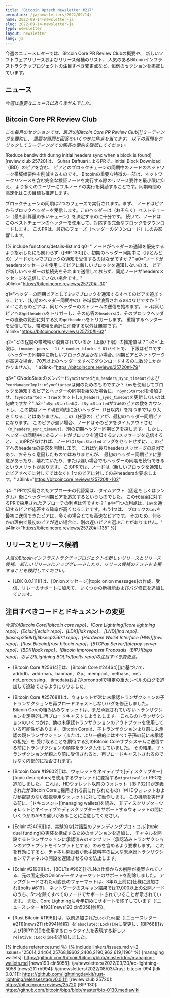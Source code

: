 ```yaml
---
title: 'Bitcoin Optech Newsletter #217'
permalink: /ja/newsletters/2022/09/14/
name: 2022-09-14-newsletter-ja
slug: 2022-09-14-newsletter-ja
type: newsletter
layout: newsletter
lang: ja
---
```

今週のニュースレターでは、Bitcoin Core PR Review Clubの概要や、
新しいソフトウェアリリースおよびリリース候補のリスト、
人気のあるBitcoinインフラストラクチャプロジェクトの注目すべき変更点など、恒例のセクションを掲載しています。

## ニュース

*今週は重要なニュースはありませんでした。*

## Bitcoin Core PR Review Club

*この毎月のセクションでは、最近の[Bitcoin Core PR Review Club][]ミーティングを要約し、
重要な質問と回答のいくつかに焦点を当てます。
以下の質問をクリックしてミーティングでの回答の要約を確認してください。*

[Reduce bandwidth during initial headers sync when a block is found][review club 25720]は、
Suhas DaftuarによるPRで、Initial Block Download（IBD）のピアを含む、
ピアとのブロックチェーンの同期中のノードのネットワーク帯域幅要件を削減するものです。
Bitcoinの重要な特徴の一部は、ネットワークリソースを含む完全な検証ノードを実行する際のリソース要件を最小限に抑え、
より多くのユーザーにフルノードの実行を奨励することです。同期時間の高速化はこの目標も推進します。

ブロックチェーンの同期は2つのフェーズで実行されます。まず、
ノードはピアからブロックヘッダーを受信します。このヘッダーは（おそらく）ベストチェーン（最も計算量の多いチェーン）を決定するのに十分です。
続いて、ノードはこのベストチェーンのヘッダーを使用して、対応する完全なブロックをダウンロードします。
このPRは、最初のフェーズ（ヘッダーのダウンロード）にのみ影響します。

{% include functions/details-list.md
  q0="<!--why-do-nodes-mostly-receive-inv-block-announcements-while-they-are-doing-initial-headers-sync-even-though-they-indicated-preference-for-headers-announcements-bip-130-->
  ノードがヘッダーの通知を優先するよう指示したにも関わらず（[BIP 130][]）、初期のヘッダー同期中に（ほとんどの）ノードが`inv`でブロックの通知を受信するのはなぜですか？"
  a0="ノードがheadersメッセージを使用してピアに新しいブロックを通知しないのは、
  ピアが新しいヘッダーの接続先をそれまで送信しておらず、同期ノードがheadersメッセージを送信していない場合です。"
  a0link="https://bitcoincore.reviews/25720#l-30"

  q1="<!--why-is-bandwidth-wasted-during-initial-headers-sync-by-adding-all-peers-that-announce-a-block-to-us-via-an-inv-as-headers-sync-peers-->ヘッダーの同期ピアとして`inv`でブロックを通知するすべてのピアを追加することで、（初期のヘッダー同期中の）帯域幅が浪費されるのはなぜですか？"
  a1="これらのピアは、同じヘッダーのストリームの送信を始めます。
  `inv`は同じピアへの`getheaders`をトリガーし、その応答の`headers`は、そのブロックヘッダーの直後の範囲に対する別の`getheaders`をトリガーします。
  重複するヘッダーを受信しても、帯域幅を余計に消費する以外は無害です。"
  a1link="https://bitcoincore.reviews/25720#l-62"

  q2="<!--what-would-be-your-estimate-lower-upper-bound-of-how-much-bandwidth-is-wasted-->どの程度の帯域幅が浪費されているか（上限/下限）の推定値は？"
  a2="上限は、`(number_peers - 1) * number_blocks * 81`バイトで、
  下限はゼロです（ヘッダーの同期中に新しいブロックが届かない場合。同期ピアとネットワークが高速な場合、70万以上のヘッダーをすべてダウンロードするのに数分しかかかりません）。 "
  a2link="https://bitcoincore.reviews/25720#l-79"

  q3="<!--what-s-the-purpose-of-cnodestate-s-members-fsyncstarted-and-m-headers-sync-timeout-and-peermanagerimpl-nsyncstarted-if-we-start-syncing-headers-with-peers-that-announce-a-block-to-us-via-an-inv-why-do-we-not-increase-nsyncstarted-and-set-fsyncstarted-true-and-update-m-headers-sync-timeout-->
  CNodeStateのメンバー`fSyncStarted`と`m_headers_sync_timeout`および`PeerManagerImpl::nSyncStarted`は何のためのものですか？
  `inv`を使用してブロックを通知するピアとヘッダーの同期を始めた場合に、
  `nSyncStarted`を増加させ、`fSyncStarted = true`をセットし`m_headers_sync_timeout`を更新しないのは何故ですか？"
  a3="`nSyncStarted`は、`fSyncStarted`がtrueのピアの数をカウントし、
  この数はノード現在時刻に近いヘッダー（1日以内）を持つまで1より大きくなることはありません。
  この（任意の）ピアが、最初のヘッダー同期ピアになります。
  このピアが遅い場合、ノードはそのピアをタイムアウトさせ（`m_headers_sync_timeout`）、別の初期ヘッダー同期ピアを探します。
  しかし、ヘッダーの同期中にあるノードがブロックを通知する`inv`メッセージを送信すると、
  このPRがなければ、ノードは`fSyncStarted`フラグをセットせずに、このピアへのheadersの要求を開始します。
  これは冗長なheadersメッセージの原因であり、おそらく意図したものではありませんが、
  最初のヘッダー同期ピアに悪意があったり、壊れていたり、または遅い場合でもヘッダーの同期を続行できるというメリットがあります。
  このPRでは、ノードは（新しいブロックを通知したピアすべてに対してではなく）1つのピアに対してのみheadersを要求します。"
  a3link="https://bitcoincore.reviews/25720#l-102"

  q4="<!--an-alternative-to-the-approach-taken-in-the-pr-would-be-to-add-an-additional-headers-sync-peer-after-a-timeout-fixed-or-random-what-is-the-benefit-of-the-approach-taken-in-the-pr-over-this-alternative-->
  PRで採用されたアプローチの代替案は、タイムアウト（固定もしくはランダム）後にヘッダー同期ピアを追加するというものでした。
  この代替案に対するPRで採用されたアプローチの利点は何ですか？"
  a4="1つの利点は、`inv`を通知するピアが応答する確率が高くなることです。もう1つは、
  ブロックの`inv`を最初に送信できたピアは、多くの場合とても高速なピアです。
  そのため、何らかの理由で最初のピアが遅い場合に、別の遅いピアを選ぶことがありません。"
  a4link="https://bitcoincore.reviews/25720#l-135"
%}

## リリースとリリース候補

*人気のBitcoinインフラストラクチャプロジェクトの新しいリリースとリリース候補。
新しいリリースにアップグレードしたり、リリース候補のテストを支援することを検討してください。*

- [LDK 0.0.111][]は、[Onionメッセージ][topic onion messages]の作成、受信、リレーのサポートに加えて、
  いくつかの新機能およびバグ修正を追加しています。

## 注目すべきコードとドキュメントの変更

*今週の[Bitcoin Core][bitcoin core repo]、[Core
Lightning][core lightning repo]、[Eclair][eclair repo]、[LDK][ldk repo]、
[LND][lnd repo]、[libsecp256k1][libsecp256k1 repo]、[Hardware Wallet
Interface (HWI)][hwi repo]、[Rust Bitcoin][rust bitcoin repo]、[BTCPay
Server][btcpay server repo]、[BDK][bdk repo]、[Bitcoin Improvement
Proposals（BIP）][bips repo]、および[Lightning BOLTs][bolts repo]の注目すべき変更点。*

- [Bitcoin Core #25614][]は、[Bitcoin Core #24464][]に基づいて、
  addrdb、addrman、banman、i2p、mempool、netbase、net、net_processing、
  timedataおよびtorcontrolで特定の重大レベルのログを追加して追跡できるようになりました。

- [Bitcoin Core #25768][]は、ウォレットが常に未承認トランザクションの子トランザクションを再ブロードキャストしないバグを修正しました。
  Bitcoin Coreの組み込みウォレットは、まだ承認されていないトランザクションを定期的に再ブロードキャストしようとします。
  これらのトランザクションのいくつかは、他の未承認トランザクションのアウトプットを使用している可能性があります。
  Bitcoin Coreは、子トランザクションより前に未承認の親トランザクション（または、より一般的にはすべて子孫の前に未承認の祖先）を
  受け取ることを期待する別のBitcoin Coreサブシステムに送信する前にトランザクションの順序をランダム化していました。
  その結果、子トランザクションが親より前に受信されると、再ブロードキャストされるのではなく内部的に拒否されます。

- [Bitcoin Core #19602][]は、ウォレットをネイティブで[ディスクリプター][topic descriptors]を使用するウォレットに変換する`migratewallet` RPCを追加しました。
  これは、HDウォレット以前のウォレット（[BIP32][]が定義されたがBitcoin Coreに採用される前に作られたもの）やHDウォレットおよび秘密鍵のない監視専用ウォレットに対して動作します。
  この機能を実行する前に、[ドキュメント][managing wallets]を読み、
  非ディスクリプターウォレットとネイティブでディスクリプターをサポートするウォレットの間にいくつかのAPIの違いがあることに注意してください。

<!-- TODO:harding to separate dual funding from interactive funding -->

- [Eclair #2406][]は、実験的な[対話型のファンディングプロトコル][topic dual funding]の実装を構成するためのオプションを追加し、
  チャネルを開設するトランザクションに承認済みのインプット（承認済みトランザクションのアウトプットをインプットとする）のみを含めるよう要求します。
  これを有効にすると、チャネル開設者が低手数料率の巨大な未承認トランザクションでチャネルの開設を遅延させるのを防止します。

- [Eclair #2190][]は、[BOLTs #962][]でLNの仕様からの削除が提案されている、元の固定長のOnionデータフォーマットのサポートを削除しました。
  アップグレードされた可変長のフォーマットは、3年以上前に[仕様に追加され][bolts #619]、
  ネットワークのスキャン結果では17,000以上の公開ノードのうち、5つを除くすべてのノードでサポートされていることが示されています。
  また、Core Lightningも今年初めにサポートを終了しています（[ニュースレター #193][news193 cln5058]参照）。

- [Rust Bitcoin #1196][]は、以前追加された`LockTime`型（[ニュースレター #211][news211 rb994]参照）を
  `absolute::LockTime`に変更し、[BIP68][]および[BIP112][]を使用するロックタイムを表現する新しい`relative::LockTime`を追加しました。

{% include references.md %}
{% include linkers/issues.md v=2 issues="25614,24464,25768,19602,2406,2190,962,619,1196" %}
[managing wallets]: https://github.com/bitcoin/bitcoin/blob/master/doc/managing-wallets.md
[news193 cln5058]: /ja/newsletters/2022/03/30/#c-lightning-5058
[news211 rb994]: /ja/newsletters/2022/08/03/#rust-bitcoin-994
[ldk 0.0.111]: https://github.com/lightningdevkit/rust-lightning/releases/tag/v0.0.111
[review club 25720]: https://bitcoincore.reviews/25720
[BIP 130]: https://github.com/bitcoin/bips/blob/master/bip-0130.mediawiki
